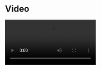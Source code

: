# Video

<video controls autoplay>
  <source src="[movie.mp4](https://user-images.githubusercontent.com/56549889/170823436-bd29ddd2-6b00-4ab5-9297-9237327c8b5b.mp4)" type="video/mp4">
</video> 


